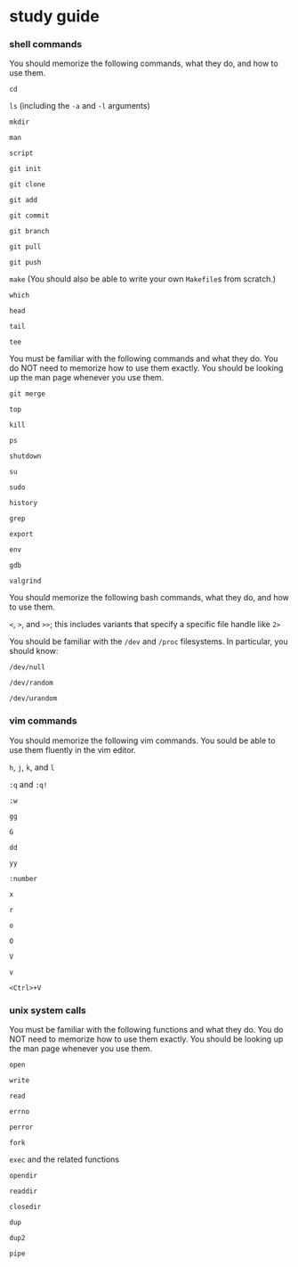 # study guide

### shell commands 

You should memorize the following commands, what they do, and how to use them.

`cd`

`ls` (including the `-a` and `-l` arguments)

`mkdir`

`man`

`script`

`git init`

`git clone`

`git add`

`git commit`

`git branch`

`git pull`

`git push`

`make` (You should also be able to write your own `Makefile`s from scratch.)

`which`

`head`

`tail`

`tee`

You must be familiar with the following commands and what they do.  You do NOT need to memorize how to use them exactly.  You should be looking up the man page whenever you use them.

`git merge`

`top`

`kill`

`ps`

`shutdown`

`su`

`sudo`

`history`

`grep`

`export`

`env`

`gdb`

`valgrind`

You should memorize the following bash commands, what they do, and how to use them.

`<`, `>`, and `>>`; this includes variants that specify a specific file handle like `2>`

You should be familiar with the `/dev` and `/proc` filesystems.  In particular, you should know:

`/dev/null`

`/dev/random`

`/dev/urandom`

### vim commands 

You should memorize the following vim commands.  You sould be able to use them fluently in the vim editor.

`h`, `j`, `k`, and `l`

`:q` and `:q!`

`:w`

`gg`

`G`

`dd`

`yy`

`:number`

`x`

`r`

`o`

`O`

`V`

`v`

`<Ctrl>+V`

### unix system calls

You must be familiar with the following functions and what they do.  You do NOT need to memorize how to use them exactly.  You should be looking up the man page whenever you use them.

`open`

`write`

`read`

`errno`

`perror`

`fork`

`exec` and the related functions

`opendir`

`readdir`

`closedir`

`dup`

`dup2`

`pipe`
